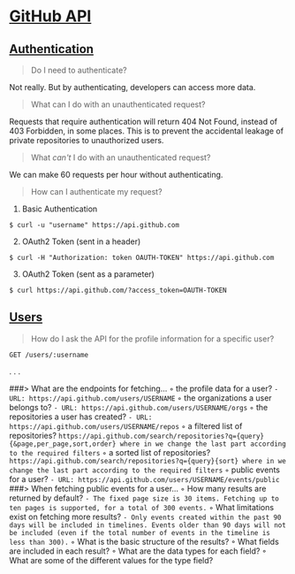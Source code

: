 # [GitHub API](https://developer.github.com/v3/)

## [Authentication](https://developer.github.com/v3/#authentication)

> Do I need to authenticate?

Not really.  But by authenticating, developers can access more data.

> What can I do with an unauthenticated request?

Requests that require authentication will return 404 Not Found, instead of 403 Forbidden, in some places. This is to prevent the accidental leakage of private repositories to unauthorized users.

> What _can't_ I do with an unauthenticated request?

We can make 60 requests per hour without authenticating.

> How can I authenticate my request?

1.  Basic Authentication
```
$ curl -u "username" https://api.github.com
```
2.  OAuth2 Token (sent in a header)
```
$ curl -H "Authorization: token OAUTH-TOKEN" https://api.github.com
```
3.  OAuth2 Token (sent as a parameter)
```
$ curl https://api.github.com/?access_token=OAUTH-TOKEN
```

## [Users](https://developer.github.com/v3/users/)

> How do I ask the API for the profile information for a specific user?

```
GET /users/:username
```
. . .


###> What are the endpoints for fetching...
		◦	the profile data for a user?
		```
		- URL: https://api.github.com/users/USERNAME
		```
		◦	the organizations a user belongs to?
		```
		- URL: https://api.github.com/users/USERNAME/orgs
		```
		◦	the repositories a user has created?
		```
		- URL: https://api.github.com/users/USERNAME/repos
		```
		◦	a filtered list of repositories?
		```
		https://api.github.com/search/repositories?q={query}{&page,per_page,sort,order}
		where in we change the last part according to the required filters
		```
		◦	a sorted list of repositories?
		```
		https://api.github.com/search/repositories?q={query}{sort}
		where in we change the last part according to the required filters
		```
		◦	public events for a user?
		```
		- URL: https://api.github.com/users/USERNAME/events/public
		```
###> When fetching public events for a user...
		◦	How many results are returned by default?
		```
		- The fixed page size is 30 items. Fetching up to ten pages is supported, for a total of 300 events.
		```
		◦	What limitations exist on fetching more results?
		```
		- Only events created within the past 90 days will be included in timelines. Events older than 90 days will not be included (even if the total number of events in the timeline is less than 300).
		```
		◦	What is the basic structure of the results?
		◦	What fields are included in each result?
		◦	What are the data types for each field?
		◦	What are some of the different values for the type field?





